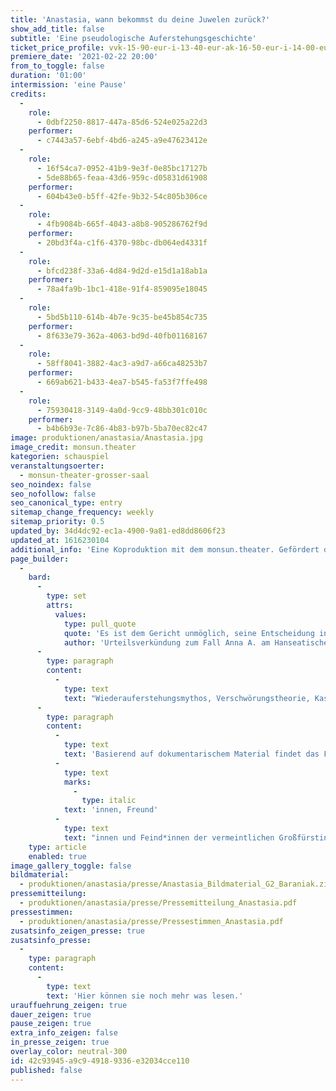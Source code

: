 ```yaml
---
title: 'Anastasia, wann bekommst du deine Juwelen zurück?'
show_add_title: false
subtitle: 'Eine pseudologische Auferstehungsgeschichte'
ticket_price_profile: vvk-15-90-eur-i-13-40-eur-ak-16-50-eur-i-14-00-eur
premiere_date: '2021-02-22 20:00'
from_to_toggle: false
duration: '01:00'
intermission: 'eine Pause'
credits:
  -
    role:
      - 0dbf2250-8817-447a-85d6-524e025a22d3
    performer:
      - c7443a57-6ebf-4bd6-a245-a9e47623412e
  -
    role:
      - 16f54ca7-0952-41b9-9e3f-0e85bc17127b
      - 5de88b65-feaa-43d6-959c-d05831d61908
    performer:
      - 604b43e0-b5ff-42fe-9b32-54c805b306ce
  -
    role:
      - 4fb9084b-665f-4043-a8b8-905286762f9d
    performer:
      - 20bd3f4a-c1f6-4370-98bc-db064ed4331f
  -
    role:
      - bfcd238f-33a6-4d84-9d2d-e15d1a18ab1a
    performer:
      - 78a4fa9b-1bc1-418e-91f4-859095e18045
  -
    role:
      - 5bd5b110-614b-4b7e-9c35-be45b854c735
    performer:
      - 8f633e79-362a-4063-bd9d-40fb01168167
  -
    role:
      - 58ff8041-3882-4ac3-a9d7-a66ca48253b7
    performer:
      - 669ab621-b433-4ea7-b545-fa53f7ffe498
  -
    role:
      - 75930418-3149-4a0d-9cc9-48bb301c010c
    performer:
      - b4b6b93e-7c86-4b83-b97b-5ba70ec82c47
image: produktionen/anastasia/Anastasia.jpg
image_credit: monsun.theater
kategorien: schauspiel
veranstaltungsoerter:
  - monsun-theater-grosser-saal
seo_noindex: false
seo_nofollow: false
seo_canonical_type: entry
sitemap_change_frequency: weekly
sitemap_priority: 0.5
updated_by: 34d4dc92-ec1a-4900-9a81-ed8dd8606f23
updated_at: 1616230104
additional_info: 'Eine Koproduktion mit dem monsun.theater. Gefördert durch die Claussen-Simon-Stiftung.'
page_builder:
  -
    bard:
      -
        type: set
        attrs:
          values:
            type: pull_quote
            quote: 'Es ist dem Gericht unmöglich, seine Entscheidung in Kürze zu begründen. Eine auch nur annähernd vollständige Begründung füllt ein Buch.'
            author: 'Urteilsverkündung zum Fall Anna A. am Hanseatischen Oberlandesgericht Hamburg'
      -
        type: paragraph
        content:
          -
            type: text
            text: "Wiederauferstehungsmythos, Verschwörungstheorie, Kaspar-Hauser-Geschichte: Als 1920 ein „Fräulein Unbekannt“ aus dem Berliner Landwehrkanal gezogen und in die Psychiatrie eingeliefert wird, ahnt niemand, welche spektakuläre Wendung der missglückte Selbstmordversuch nehmen wird. Bald behauptet die Unbekannte, sie sei die letzte Überlebende des Massakers an der Zarenfamilie Romanow: die Großfürstin Anastasia. Anna Anderson, wie sie sich später nennt, wird die Rolle der verkannten Zarentochter bis zum Ende ihres Lebens spielen. Jahrzehntelang beschäftigt sie sich mit Psychiatrie, Justiz, Medien und Öffentlichkeit. Die Geschichte vom armen Waisenmädchen, das sein Gedächtnis verliert, quer durch Europa flieht und eigentlich eine Prinzessin ist, fand Eingang in die Populärkultur und inspirierte Musicals, Bücher und Filme.\_"
      -
        type: paragraph
        content:
          -
            type: text
            text: 'Basierend auf dokumentarischem Material findet das Faszinosum um die ikonisch gewordene Geschichte der angeblichen Anastasia ihren Weg auf die Bühne. In surrealen Collagen kommen Zeugen, Wegbegleiter'
          -
            type: text
            marks:
              -
                type: italic
            text: 'innen, Freund'
          -
            type: text
            text: "innen und Feind*innen der vermeintlichen Großfürstin zu Wort.\_"
    type: article
    enabled: true
image_gallery_toggle: false
bildmaterial:
  - produktionen/anastasia/presse/Anastasia_Bildmaterial_G2_Baraniak.zip
pressemitteilung:
  - produktionen/anastasia/presse/Pressemitteilung_Anastasia.pdf
pressestimmen:
  - produktionen/anastasia/presse/Pressestimmen_Anastasia.pdf
zusatsinfo_zeigen_presse: true
zusatsinfo_presse:
  -
    type: paragraph
    content:
      -
        type: text
        text: 'Hier können sie noch mehr was lesen.'
urauffuehrung_zeigen: true
dauer_zeigen: true
pause_zeigen: true
extra_info_zeigen: false
in_presse_zeigen: true
overlay_color: neutral-300
id: 42c93945-a9c9-4918-9336-e32034cce110
published: false
---
```

